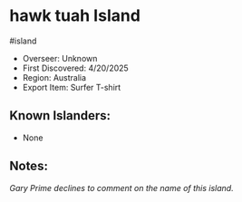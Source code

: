 # hawk tuah Island
#island
- Overseer: Unknown
- First Discovered: 4/20/2025
- Region: Australia
- Export Item: Surfer T-shirt

## Known Islanders:
- None

## Notes: 
*Gary Prime declines to comment on the name of this island.*

